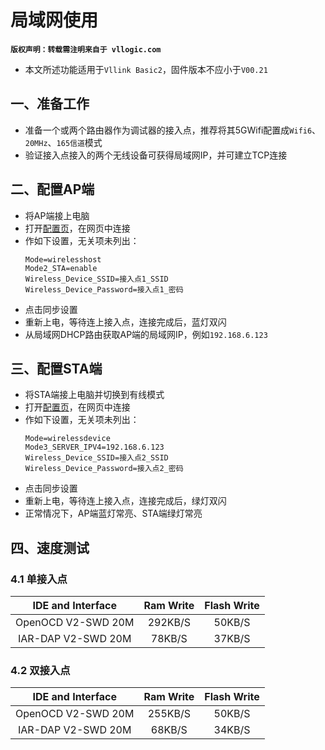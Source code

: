 # 局域网使用

**`版权声明：转载需注明来自于 vllogic.com `**

* 本文所述功能适用于`Vllink Basic2`，固件版本不应小于`V00.21`

## 一、准备工作
* 准备一个或两个路由器作为调试器的接入点，推荐将其5GWifi配置成`Wifi6`、`20MHz`、`165信道`模式
* 验证接入点接入的两个无线设备可获得局域网IP，并可建立TCP连接

## 二、配置AP端
* 将AP端接上电脑
* 打开[配置页](https://vllogic.com/_static/tools/web_config_basic2/)，在网页中连接
* 作如下设置，无关项未列出：
    ```
    Mode=wirelesshost
    Mode2_STA=enable
    Wireless_Device_SSID=接入点1_SSID
    Wireless_Device_Password=接入点1_密码
    ```
* 点击同步设置
* 重新上电，等待连上接入点，连接完成后，蓝灯双闪
* 从局域网DHCP路由获取AP端的局域网IP，例如`192.168.6.123`

## 三、配置STA端
* 将STA端接上电脑并切换到有线模式
* 打开[配置页](https://vllogic.com/_static/tools/web_config_basic2/)，在网页中连接
* 作如下设置，无关项未列出：
    ```
    Mode=wirelessdevice
    Mode3_SERVER_IPV4=192.168.6.123
    Wireless_Device_SSID=接入点2_SSID
    Wireless_Device_Password=接入点2_密码
    ```
* 点击同步设置
* 重新上电，等待连上接入点，连接完成后，绿灯双闪
* 正常情况下，AP端蓝灯常亮、STA端绿灯常亮

## 四、速度测试
### 4.1 单接入点
| IDE and Interface | Ram Write | Flash Write |
| :----: | :----: | :----: |
| OpenOCD V2-SWD 20M | 292KB/S | 50KB/S |
| IAR-DAP V2-SWD 20M| 78KB/S | 37KB/S |
### 4.2 双接入点
| IDE and Interface | Ram Write | Flash Write |
| :----: | :----: | :----: |
| OpenOCD V2-SWD 20M | 255KB/S | 50KB/S |
| IAR-DAP V2-SWD 20M | 68KB/S | 34KB/S |
